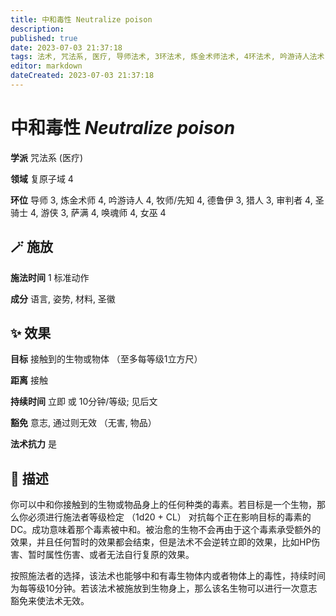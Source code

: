 ```yaml
---
title: 中和毒性 Neutralize poison
description: 
published: true
date: 2023-07-03 21:37:18
tags: 法术, 咒法系, 医疗, 导师法术, 3环法术, 炼金术师法术, 4环法术, 吟游诗人法术, 牧师/先知法术, 德鲁伊法术, 猎人法术, 审判者法术, 圣骑士法术, 游侠法术, 萨满法术, 唤魂师法术, 女巫法术, 复原子域
editor: markdown
dateCreated: 2023-07-03 21:37:18
---
```


# **中和毒性** *Neutralize poison*

**学派** 咒法系 (医疗) 

**领域** 复原子域 4

**环位** 导师 3, 炼金术师 4, 吟游诗人 4, 牧师/先知 4, 德鲁伊 3, 猎人 3, 审判者 4, 圣骑士 4, 游侠 3, 萨满 4, 唤魂师 4, 女巫 4

## 🪄 施放

**施法时间** 1 标准动作

**成分** 语言, 姿势, 材料, 圣徽

## ✨ 效果 

**目标** 接触到的生物或物体 （至多每等级1立方尺） 

**距离** 接触  

**持续时间** 立即 或 10分钟/等级; 见后文 

**豁免** 意志, 通过则无效 （无害, 物品）

**法术抗力** 是

## 📖 描述

你可以中和你接触到的生物或物品身上的任何种类的毒素。若目标是一个生物，那么你必须进行施法者等级检定 （1d20 + CL） 对抗每个正在影响目标的毒素的DC。成功意味着那个毒素被中和。被治愈的生物不会再由于这个毒素承受额外的效果，并且任何暂时的效果都会结束，但是法术不会逆转立即的效果，比如HP伤害、暂时属性伤害、或者无法自行复原的效果。

按照施法者的选择，该法术也能够中和有毒生物体内或者物体上的毒性，持续时间为每等级10分钟。若该法术被施放到生物身上，那么该名生物可以进行一次意志豁免来使法术无效。
    